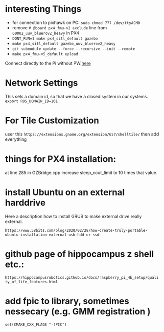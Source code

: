 # interesting Things

* for connection to pixhawk on PC: `sudo chmod 777 /dev/ttyACM0`
* remove `# @board px4_fmu-v2 exclude` line from `60002_uuv_bluerov2_heavy` in PX4
* `DONT_RUN=1 make px4_sitl_default gazebo`
* `make px4_sitl_default gazebo_uuv_bluerov2_heavy`
* `git submodule update --force --recursive --init --remote`
* `make px4_fmu-v5_default upload`

Connect directly to the Pi without PW:[here](https://serverfault.com/questions/241588/how-to-automate-ssh-login-with-password)

# Network Settings
This sets a domain id, so that we have a closed system in our systems.
`export ROS_DOMAIN_ID=161`

# For Tile Customization
user this `https://extensions.gnome.org/extension/657/shelltile/`
then add everything

# things for PX4 installation:

at line 285 in GZBridge.cpp increase sleep_cout_limit to 10 times that value. 

# install Ubuntu on an external harddrive
Here a description how to install GRUB to make external drive really external.

`https://www.58bits.com/blog/2020/02/28/how-create-truly-portable-ubuntu-installation-external-usb-hdd-or-ssd`

# github page of hippocampus z shell etc.:

`https://hippocampusrobotics.github.io/docs/raspberry_pi_4b_setup/quality_of_life_features.html
`


# add fpic to library, sometimes nessecary (e.g. GMM registration )

`set(CMAKE_CXX_FLAGS "-fPIC")`

